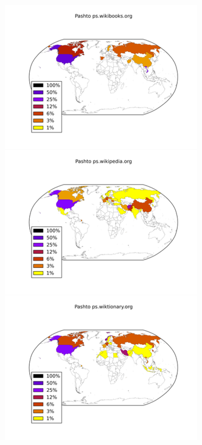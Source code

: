 ![](/images/Pashto-ps.wikibooks.org.png)
![](/images/Pashto-ps.wikipedia.org.png)
![](/images/Pashto-ps.wiktionary.org.png)
